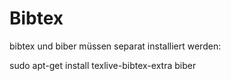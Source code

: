 # Bibtex

bibtex und biber müssen separat installiert werden:

sudo apt-get install texlive-bibtex-extra biber
